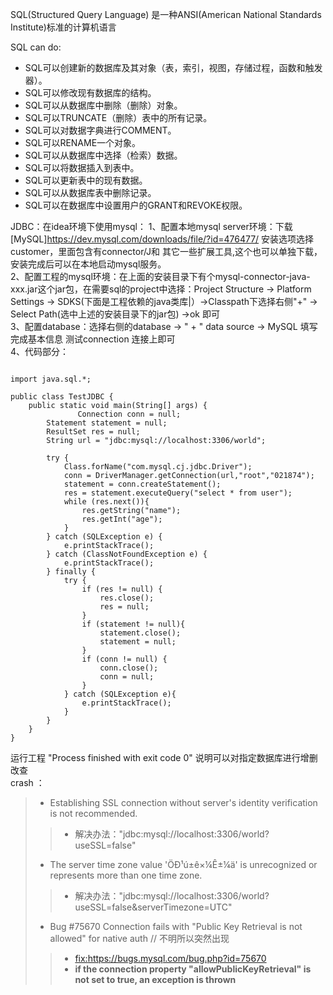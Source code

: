 SQL(Structured Query Language) 是一种ANSI(American National Standards Institute)标准的计算机语言    

SQL can do:
* SQL可以创建新的数据库及其对象（表，索引，视图，存储过程，函数和触发器）。    
* SQL可以修改现有数据库的结构。    
* SQL可以从数据库中删除（删除）对象。       
* SQL可以TRUNCATE（删除）表中的所有记录。    
* SQL可以对数据字典进行COMMENT。    
* SQL可以RENAME一个对象。    
* SQL可以从数据库中选择（检索）数据。   
* SQL可以将数据插入到表中。    
* SQL可以更新表中的现有数据。   
* SQL可以从数据库表中删除记录。    
* SQL可以在数据库中设置用户的GRANT和REVOKE权限。      

JDBC：在idea环境下使用mysql：
1、配置本地mysql server环境：下载  [MySQL]<https://dev.mysql.com/downloads/file/?id=476477/> 安装选项选择customer，里面包含有connector/J和
其它一些扩展工具,这个也可以单独下载，安装完成后可以在本地启动mysql服务。    
2、配置工程的mysql环境：在上面的安装目录下有个mysql-connector-java-xxx.jar这个jar包，在需要sql的project中选择：Project Structure -> Platform
Settings -> SDKS(下面是工程依赖的java类库|）->Classpath下选择右侧"+" -> Select Path(选中上述的安装目录下的jar包) ->ok 即可    
3、配置database：选择右侧的database -> " + " data source -> MySQL 填写完成基本信息 测试connection 连接上即可    
4、代码部分：    
<pre><code>
import java.sql.*;

public class TestJDBC {
    public static void main(String[] args) {
               Connection conn = null;
        Statement statement = null;
        ResultSet res = null;
        String url = "jdbc:mysql://localhost:3306/world";

        try {
            Class.forName("com.mysql.cj.jdbc.Driver");
            conn = DriverManager.getConnection(url,"root","021874");
            statement = conn.createStatement();
            res = statement.executeQuery("select * from user");
            while (res.next()){
                res.getString("name");
                res.getInt("age");
            }
        } catch (SQLException e) {
            e.printStackTrace();
        } catch (ClassNotFoundException e) {
            e.printStackTrace();
        } finally {
            try {
                if (res != null) {
                    res.close();
                    res = null;
                } 
                if (statement != null){
                    statement.close();
                    statement = null;
                }
                if (conn != null) {
                    conn.close();
                    conn = null;
                }
            } catch (SQLException e){
                e.printStackTrace();
            }
        }
    }
}
</code></pre>
运行工程 "Process finished with exit code 0" 说明可以对指定数据库进行增删改查    
crash ：    
>* Establishing SSL connection without server's identity verification is not recommended. 
>>* 解决办法："jdbc:mysql://localhost:3306/world?useSSL=false"
>* The server time zone value 'ÖÐ¹ú±ê×¼Ê±¼ä' is unrecognized or represents more than one time zone.
>>* 解决办法："jdbc:mysql://localhost:3306/world?useSSL=false&serverTimezone=UTC"    
>* Bug #75670 Connection fails with "Public Key Retrieval is not allowed" for native auth // 不明所以突然出现
>>* <a href="https://bugs.mysql.com/bug.php?id=75670">fix:https://bugs.mysql.com/bug.php?id=75670</a>
>>* <b> if the connection property "allowPublicKeyRetrieval" is not set to true, an exception is thrown</b> 


